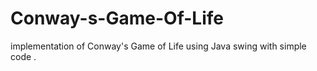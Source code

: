 # Conway-s-Game-Of-Life
implementation of Conway's Game of Life using Java swing with simple code .
